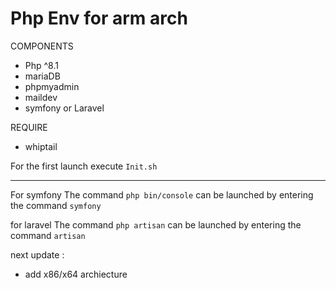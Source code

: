 # Php Env for arm arch

COMPONENTS

- Php ^8.1
- mariaDB
- phpmyadmin
- maildev
- symfony or Laravel

REQUIRE 
 - whiptail

For the first launch execute `Init.sh`

------------

For symfony 
The command `php bin/console`  can be launched by entering the command `symfony` 

for laravel 
The command `php artisan`  can be launched by entering the command `artisan` 

next update : 
 - add x86/x64 archiecture
